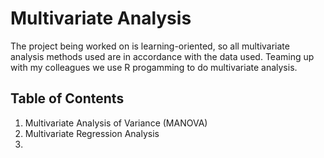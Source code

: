# Multivariate Analysis
The project being worked on is learning-oriented, so all multivariate analysis methods used are in accordance with the data used. Teaming up with my colleagues we use R progamming to do multivariate analysis.

## Table of Contents

1. Multivariate Analysis of Variance (MANOVA)
2. Multivariate Regression Analysis
3. 
